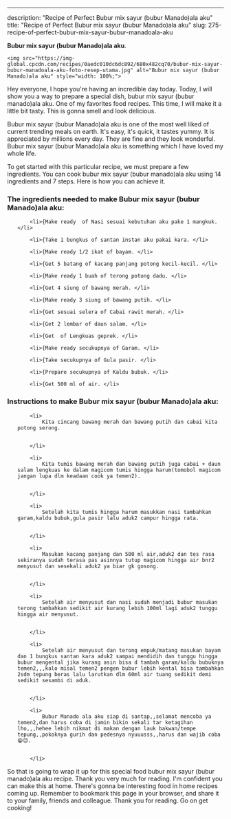 ---
description: "Recipe of Perfect Bubur mix sayur (bubur Manado)ala aku"
title: "Recipe of Perfect Bubur mix sayur (bubur Manado)ala aku"
slug: 275-recipe-of-perfect-bubur-mix-sayur-bubur-manadoala-aku

<p>
	<strong>Bubur mix sayur (bubur Manado)ala aku</strong>. 
	
</p>
<p>
	
	<img src="https://img-global.cpcdn.com/recipes/0aedc010dc6dc892/680x482cq70/bubur-mix-sayur-bubur-manadoala-aku-foto-resep-utama.jpg" alt="Bubur mix sayur (bubur Manado)ala aku" style="width: 100%;">
	
	
</p>
<p>
	Hey everyone, I hope you're having an incredible day today. Today, I will show you a way to prepare a special dish, bubur mix sayur (bubur manado)ala aku. One of my favorites food recipes. This time, I will make it a little bit tasty. This is gonna smell and look delicious.
</p>
	
<p>
	
</p>
<p>
	Bubur mix sayur (bubur Manado)ala aku is one of the most well liked of current trending meals on earth. It's easy, it's quick, it tastes yummy. It is appreciated by millions every day. They are fine and they look wonderful. Bubur mix sayur (bubur Manado)ala aku is something which I have loved my whole life.
</p>

<p>
To get started with this particular recipe, we must prepare a few ingredients. You can cook bubur mix sayur (bubur manado)ala aku using 14 ingredients and 7 steps. Here is how you can achieve it.
</p>

<h3>The ingredients needed to make Bubur mix sayur (bubur Manado)ala aku:</h3>

<ol>
	
		<li>{Make ready  of Nasi sesuai kebutuhan aku pake 1 mangkuk. </li>
	
		<li>{Take 1 bungkus of santan instan aku pakai kara. </li>
	
		<li>{Make ready 1/2 ikat of bayam. </li>
	
		<li>{Get 5 batang of kacang panjang potong kecil-kecil. </li>
	
		<li>{Make ready 1 buah of terong potong dadu. </li>
	
		<li>{Get 4 siung of bawang merah. </li>
	
		<li>{Make ready 3 siung of bawang putih. </li>
	
		<li>{Get sesuai selera of Cabai rawit merah. </li>
	
		<li>{Get 2 lembar of daun salam. </li>
	
		<li>{Get  of Lengkuas geprek. </li>
	
		<li>{Make ready secukupnya of Garam. </li>
	
		<li>{Take secukupnya of Gula pasir. </li>
	
		<li>{Prepare secukupnya of Kaldu bubuk. </li>
	
		<li>{Get 500 ml of air. </li>
	
</ol>
<p>
	
</p>

<h3>Instructions to make Bubur mix sayur (bubur Manado)ala aku:</h3>

<ol>
	
		<li>
			Kita cincang bawang merah dan bawang putih dan cabai kita potong serong.
			
			
		</li>
	
		<li>
			Kita tumis bawang merah dan bawang putih juga cabai + daun salam lengkuas ke dalam magicom tumis hingga harum(tomobol magicom jangan lupa dlm keadaan cook ya temen2).
			
			
		</li>
	
		<li>
			Setelah kita tumis hingga harum masukkan nasi tambahkan garam,kaldu bubuk,gula pasir lalu aduk2 campur hingga rata.
			
			
		</li>
	
		<li>
			Masukan kacang panjang dan 500 ml air,aduk2 dan tes rasa sekiranya sudah terasa pas asinnya tutup magicom hingga air bnr2 menyusut dan sesekali aduk2 ya biar gk gosong.
			
			
		</li>
	
		<li>
			Setelah air menyusut dan nasi sudah menjadi bubur masukan terong tambahkan sedikit air kurang lebih 100ml lagi aduk2 tunggu hingga air menyusut.
			
			
		</li>
	
		<li>
			Setelah air menyusut dan terong empuk/matang masukan bayam dan 1 bungkus santan kara aduk2 sampai mendidih dan tunggu hingga bubur mengental jika kurang asin bisa d tambah garam/kaldu bubuknya temen2,,,kalo misal temen2 pengen bubur lebih kental bisa tambahkan 2sdm tepung beras lalu larutkan dlm 60ml air tuang sedikit demi sedikit sesambi di aduk.
			
			
		</li>
	
		<li>
			Bubur Manado ala aku siap di santap,,selamat mencoba ya temen2,dan harus coba di jamin bikin sekali tar ketagihan lho,,,hehee lebih nikmat di makan dengan lauk bakwan/tempe tepung,,pokoknya gurih dan pedesnya nyuuusss,,harus dan wajib coba 😁😉.
			
			
		</li>
	
</ol>

<p>
	
</p>

<p>
	So that is going to wrap it up for this special food bubur mix sayur (bubur manado)ala aku recipe. Thank you very much for reading. I'm confident you can make this at home. There's gonna be interesting food in home recipes coming up. Remember to bookmark this page in your browser, and share it to your family, friends and colleague. Thank you for reading. Go on get cooking!
</p>
